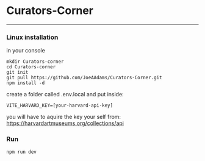 # Curators-Corner

---

### Linux installation

in your console

```
mkdir Curators-corner
cd Curators-corner
git init
git pull https://github.com/JoeAAdams/Curators-Corner.git
npm install -d
```

create a folder called .env.local and put inside:

```
VITE_HARVARD_KEY=[your-harvard-api-key]
```

you will have to aquire the key your self from: https://harvardartmuseums.org/collections/api

### Run

```
npm run dev
```
